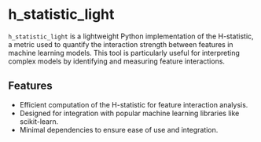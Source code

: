 # h_statistic_light

`h_statistic_light` is a lightweight Python implementation of the H-statistic, a metric used to quantify the interaction strength between features in machine learning models. This tool is particularly useful for interpreting complex models by identifying and measuring feature interactions.

## Features

- Efficient computation of the H-statistic for feature interaction analysis.
- Designed for integration with popular machine learning libraries like scikit-learn.
- Minimal dependencies to ensure ease of use and integration.
